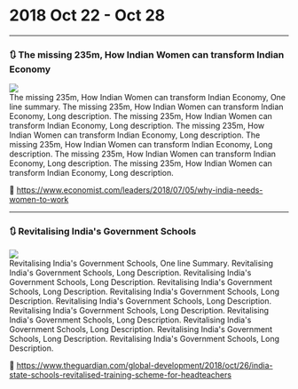 # 2018 Oct 22 - Oct 28

---

### :arrows_clockwise: The missing 235m, How Indian Women can transform Indian Economy

<div class="titleimg">
<img src="https://www.economist.com/sites/default/files/imagecache/640-width/images/print-edition/20180707_LDD002_0.jpg" />
</div>


<span class="one_line_summ">
The missing 235m, How Indian Women can transform Indian Economy, One line summary.
</span>

<span class="desc">
The missing 235m, How Indian Women can transform Indian Economy, Long description.
The missing 235m, How Indian Women can transform Indian Economy, Long description.
The missing 235m, How Indian Women can transform Indian Economy, Long description.
</span>

<span class="desc">
The missing 235m, How Indian Women can transform Indian Economy, Long description.
The missing 235m, How Indian Women can transform Indian Economy, Long description.
</span>

<span class="desc">
The missing 235m, How Indian Women can transform Indian Economy, Long description.
</span>


:link: https://www.economist.com/leaders/2018/07/05/why-india-needs-women-to-work


---

### :arrows_clockwise: Revitalising India's Government Schools

<div class="titleimg">
<img src="https://i.guim.co.uk/img/media/6fca1cea38a43e049d150a454978b7eece75a72d/196_590_5658_3395/master/5658.jpg?width=1920&quality=85&auto=format&fit=max&s=1093da41687b2cacf7776bcf11ae7756" />
</div>


<span class="one_line_summ">
Revitalising India's Government Schools, One line Summary.
</span>

<span class="desc">
Revitalising India's Government Schools, Long Description. Revitalising India's Government Schools, Long Description.
Revitalising India's Government Schools, Long Description. Revitalising India's Government Schools, Long Description.
Revitalising India's Government Schools, Long Description.
</span>

<span class="desc">
Revitalising India's Government Schools, Long Description. Revitalising India's Government Schools, Long Description.
Revitalising India's Government Schools, Long Description.
</span>

<span class="desc">
Revitalising India's Government Schools, Long Description. Revitalising India's Government Schools, Long Description.
</span>


:link: https://www.theguardian.com/global-development/2018/oct/26/india-state-schools-revitalised-training-scheme-for-headteachers
